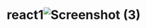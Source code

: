 # react1![Screenshot (3)](https://user-images.githubusercontent.com/109128770/178456564-d044d47f-ad89-4e0b-848e-2b9443492252.png)
